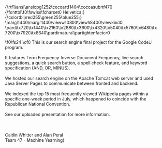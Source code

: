 {\rtf1\ansi\ansicpg1252\cocoartf1404\cocoasubrtf470
{\fonttbl\f0\fswiss\fcharset0 Helvetica;}
{\colortbl;\red255\green255\blue255;}
\margl1440\margr1440\vieww10800\viewh8400\viewkind0
\pard\tx720\tx1440\tx2160\tx2880\tx3600\tx4320\tx5040\tx5760\tx6480\tx7200\tx7920\tx8640\pardirnatural\partightenfactor0

\f0\fs24 \cf0 This is our search engine final project for the Google CodeU program.\
\
It features Term Frequency-Inverse Document Frequency, live search suggestions, a quick search button, a spell check feature, and keyword specification (AND, OR, MINUS).\
\
We hosted our search engine on the Apache Tomcat web server and used Java Server Pages to communicate between fronted and backend.\
\
We indexed the top 15 most frequently viewed Wikipedia pages within a specific one-week period in July, which happened to coincide with the Republican National Convention.\
\
See our uploaded presentation for more information.\
\
\
\
Caitlin Whitter and Alan Peral\
Team 47 - Machine Yearning}